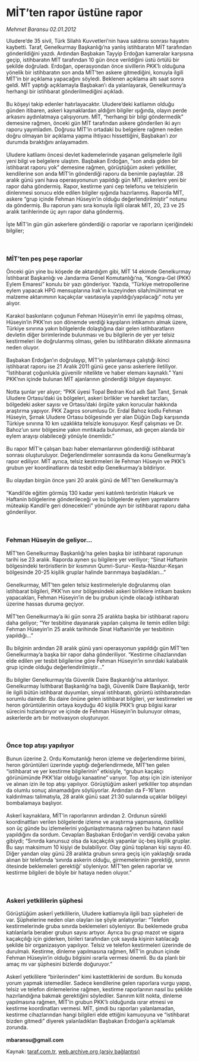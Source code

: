 # MİT’ten rapor üstüne rapor

*Mehmet Baransu 02.01.2012*

<div class="yazi"><p>Uludere’de 35 sivil, Türk Silahlı Kuvvetleri’nin hava saldırısı sonrası hayatını kaybetti. Taraf, Genelkurmay Başkanlığı’na yanlış istihbaratın MİT tarafından gönderildiğini yazdı. Ardından Başbakan Tayyip Erdoğan kameralar karşısına geçip, istihbaratın MİT tarafından 10 gün önce verildiğini üstü örtülü bir şekilde doğruladı. Erdoğan, operasyondan önce sivillerin PKK’lı olduğuna yönelik bir istihbaratın son anda MİT’ten askere gitmediğini, konuyla ilgili MİT’in bir açıklama yapacağını söyledi. Beklenen açıklama altı saat sonra geldi. MİT yaptığı açıklamayla Başbakan’ı da yalanlayarak, Genelkurmay’a herhangi bir istihbarat gönderilmediğini açıkladı.<br/><br/>Bu köşeyi takip edenler hatırlayacaktır. Uludere’deki katliamın olduğu günden itibaren, askeri kaynaklardan aldığım bilgiler ışığında, olayın perde arkasını aydınlatmaya çalışıyorum. MİT, “herhangi bir bilgi göndermedik” demesine rağmen, önceki gün MİT tarafından askere gönderilen iki ayrı raporu yayımladım. Doğrusu MİT’in ortadaki bu belgelere rağmen neden doğru olmayan bir açıklama yapma ihtiyacı hissettiğini, Başbakan’ı zor durumda bıraktığını anlayamadım.<br/><br/>Uludere katliamı öncesi devlet kademelerinde yaşanan gelişmelerle ilgili yeni bilgi ve belgelere ulaştım. Başbakan Erdoğan, “son anda giden bir istihbarat raporu yok” demesine rağmen, görüştüğüm askeri yetkililer, kendilerine son anda MİT’in gönderdiği raporu da benimle paylaştılar. 28 aralık günü yani hava operasyonunun yapıldığı gün MİT, askerlere yeni bir rapor daha göndermiş. Rapor, kestirme yani cep telefonu ve telsizlerin dinlenmesi sonucu elde edilen bilgiler ışığında hazırlanmış. Raporda MİT, askere “grup içinde Fehman Hüseyin’in olduğu değerlendirilmiştir” notunu da göndermiş. Bu raporun yanı sıra konuyla ilgili olarak MİT, 20, 23 ve 25 aralık tarihlerinde üç ayrı rapor daha göndermiş.<br/><br/>İşte MİT’in gün gün askerlere gönderdiği o raporlar ve raporların içeriğindeki bilgiler;<br/><br/><br/>
<h3>MİT’ten peş peşe raporlar</h3>Önceki gün yine bu köşede de aktardığım gibi, MİT 14 ekimde Genelkurmay İstihbarat Başkanlığı ve Jandarma Genel Komutanlığı’na, “Kongra-Gel (PKK) Eylem Emaresi” konulu bir yazı gönderiyor. Yazıda, “Türkiye metropollerine eylem yapacak HPG mensuplarına Irak’ın kuzeyinden silah/mühimmat ve malzeme aktarımının kaçakçılar vasıtasıyla yapıldığı/yapılacağı” notu yer alıyor.<br/><br/>Karakol baskınların çoğunun Fehman Hüseyin’in emri ile yapılmış olması, Hüseyin’in PKK’nın son dönemde verdiği kayıpların intikamını almak üzere, Türkiye sınırına yakın bölgelerde dolaştığına dair gelen istihbaratların devletin diğer birimlerinde bulunması ve bu bilgilerin de yer yer telsiz kestirmeleri ile doğrulanmış olması, gelen bu istihbaratın dikkate alınmasına neden oluyor.<br/><br/>Başbakan Erdoğan’ın doğrulayıp, MİT’in yalanlamaya çalıştığı ikinci istihbarat raporu ise 21 Aralık 2011 günü gece yarısı askerlere iletiliyor. “İstihbarat çoğunlukla güvenilir nitelikte ve haber elemanı kaynaklı.” Yani PKK’nın içinde bulunan MİT ajanlarının gönderdiği bilgiye dayanıyor.<br/><br/>Notta şunlar yer alıyor; “PKK üyesi Topal Bedran Kod adlı Sait Tanıt, Şırnak Uludere Ortasu’daki üs bölgeleri, askeri birlikler ve hareket tarzları, bölgedeki asker sayısı ve Ortasu’daki örgüte yakın korucular hakkında araştırma yapıyor. PKK Zagros sorumlusu Dr. Erdal Bahoz kodlu Fehman Hüseyin, Şırnak Uludere Ortasu bölgesinde yer alan Düğün Dağı karşısında Türkiye sınırına 10 km uzaklıkta telsizle konuşuyor. Keşif çalışması ve Dr. Bahoz’un sınır bölgesine yakın mıntıkada bulunması, adı geçen alanda bir eylem arayışı olabileceği yönüyle önemlidir.”<br/><br/>Bu rapor MİT’e çalışan bazı haber elemanlarının gönderdiği istihbarat sonrası oluşturuluyor. Değerlendirmeler sonrasında da konu Genelkurmay’a rapor ediliyor. MİT ayrıca, telsiz kestirmeleri ile Fehman Hüseyin ve PKK’lı grubun yer koordinatlarını da tesbit edip Genelkurmay’a bildiriyor.<br/><br/>Bu olaydan birgün önce yani 20 aralık günü de MİT’ten Genelkurmay’a<br/><br/>“Kandil’de eğitim görmüş 130 kadar yeni katılımlı teröristin Hakurk ve Haftanin bölgelerine gönderileceği ve bu bölgelerde eylem yapmalarını müteakip Kandil’e geri dönecekleri” yönünde ayrı bir istihbarat raporu daha gönderiliyor.<br/><br/><br/>
<h3>Fehman Hüseyin de geliyor...</h3>MİT’ten Genelkurmay Başkanlığı’na gelen başka bir istihbarat raporunun tarihi ise 23 aralık. Raporda aynen şu bilgilere yer veriliyor; “Sinat Haftanin bölgesindeki teröristlerin bir kısmının Qumri-Surur- Kesta-Nazdur-Keşan bölgesinde 20-25 kişilik gruplar halinde barınmaya başladıkları...”<br/><br/>Genelkurmay, MİT’ten gelen telsiz kestirmeleriyle doğrulanmış olan istihbarat bilgileri, PKK’nın sınır bölgesindeki askeri birliklere intikam baskını yapacakları, Fehman Hüseyin’in de bu grubun içinde olacağı istihbaratı üzerine hassas duruma geçiyor.<br/><br/>MİT’ten Genelkurmay’a iki gün sonra 25 aralıkta başka bir istihbarat raporu daha geliyor; “Yer tesbitine dayanarak yapılan çalışma ile temin edilen bilgi: Fehman Hüseyin’in 25 aralık tarihinde Sinat Haftanin’de yer tesbitinin yapıldığı...”<br/><br/>Bu bilginin ardından 28 aralık günü yani operasyonun yapıldığı gün MİT’ten Genelkurmay’a başka bir rapor daha gönderiliyor. “Kestirme cihazlarından elde edilen yer tesbit bilgilerine göre Fehman Hüseyin’in sınırdaki kalabalık grup içinde olduğu değerlendirilmiştir...”<br/><br/>Bu bilgiler Genelkurmay’da Güvenlik Daire Başkanlığı’na aktarılıyor. Genelkurmay İsithbarat Başkanlığı’na bağlı, Güvenlik Daire Başkanlığı, terör ile ilgili bütün istihbarat duyumları, sinyal istihbaratı, görüntü istihbaratından sorumlu dairedir. Bu daire önüne gelen istihbarat bilgileri, yer kestirmeleri ve heron görüntülerinin ortaya koyduğu 40 kişilik PKK’lı grup bilgisi karar sürecini hızlandırıyor ve içinde de Fehman Hüseyin’in bulunuyor olması, askerlerde artı bir motivasyon oluşturuyor.<br/><br/><br/>
<h3>Önce top atışı yapılıyor</h3>Bunun üzerine 2. Ordu Komutanlığı heron izleme ve değerlendirme birimi, heron görüntüleri üzerinde yaptığı değerlendirmede, MİT’ten gelen “istihbarat ve yer kestirme bilgilerinin” etkisiyle, “grubun kaçakçı görünümünde PKK’lılar olduğu kanaatine” varıyor. Top atışı için izin isteniyor ve alınan izin ile top atışı yapılıyor. Görüştüğüm askerî yetkililer top atışından da olumlu sonuç alınamadığını söylüyorlar. Ardından da F-16’ların kaldırılması talimatıyla, 28 aralık günü saat 21:30 sularında uçaklar bölgeyi bombalamaya başlıyor.<br/><br/>Askerî kaynaklara, MİT’in raporlarının ardından 2. Ordunun sürekli koordinattları verilen bölgelerde izleme ve araştırma yapmasına, özellikle son üç günde bu izlemelerini yoğunlaştırmasına rağmen bu hatanın nasıl yapıldığını da sordum. Cevapları Başbakan Erdoğan’ın verdiği cevaba yakın gibiydi; “Sınırda kanunsuz olsa da kaçakçılık yapanlar üç-beş kişilik gruplar. Bu sayı maksimum 10 kişiyi de bulabiliyor. Olay günü toplanan kişi sayısı 40. Diğer yandan olay günü 28 aralıkta grubun sınıra geçiş için yaklaştığı sırada alınan bir telefonda ‘sınırda askerin olduğu, girmemelerinin gerektiği, sınırın ötesinde beklemeleri gerektiği’ söyleniyor. MİT’ten gelen raporlar ve kestirme bilgileri de böyle bir hataya neden oluyor.”<br/><br/><br/>
<h3>Askeri yetkililerin şüphesi</h3>Görüştüğüm askerî yetkililerin, Uludere katliamıyla ilgili bazı şüpheleri de var. Şüphelerine neden olan olayları ise şöyle anlatıyorlar: “Telefon kestirmelerinde gruba sınırda beklemeleri söyleniyor. Bu beklemede gruba katılanlarla beraber grubun sayısı artıyor. Ayrıca bu grup mazot ve sigara kaçakçılığı için giderken, birileri tarafından çok sayıda kişinin katılacağı şekilde bir organizasyon yapılıyor. Telsiz ve telefon kestirmeleri üzerinde de durulmalı. Kestirme, dinleme yapılmasına rağmen, MİT’in grubun içinde Fehman Hüseyin’in olduğu bilgisini ısrarla vermesi önemli. Bu da planlı bir amaç mı var şüphesini bizlerde doğuruyor.”<br/><br/>Askerî yetkililere “birilerinden” kimi kastettiklerini de sordum. Bu konuda yorum yapmak istemediler. Sadece kendilerine gelen raporlara vurgu yapıp, telsiz ve telefon dinlemelerine rağmen, kestirme raporlarının nasıl bu şekilde hazırlandığına bakmak gerektiğini söylediler. Sanırım kilit nokta, dinleme yapılmasına rağmen, MİT’in grubun PKK’lı olduğunda ısrar etmesi ve kestirme koordinatları vermesi. MİT, şimdi bu raporları yalanlamadan, kestirme cihazlarından hangi bilgileri elde ettiğini kamuoyuna ve “istihbarat bizden gitmedi” diyerek yalanladıkları Başbakan Erdoğan’a açıklamak zorunda.<br/><br/><b>mbaransu@gmail.com</b>
</p></div>

Kaynak: [taraf.com.tr](http://www.taraf.com.tr/mehmet-baransu/makale-mit-ten-rapor-ustune-rapor-2.htm), [web.archive.org (arşiv bağlantısı)](http://web.archive.org/web/20131107025231/http://www.taraf.com.tr/mehmet-baransu/makale-mit-ten-rapor-ustune-rapor-2.htm)

